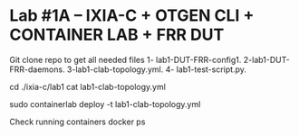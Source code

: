 
# Lab #1A – IXIA-C + OTGEN CLI + CONTAINER LAB + FRR DUT
Git clone repo to get all needed files
1- lab1-DUT-FRR-config1.
2-lab1-DUT-FRR-daemons.
3-lab1-clab-topology.yml.
4- lab1-test-script.py.


cd ./ixia-c/lab1
cat lab1-clab-topology.yml

sudo containerlab deploy -t lab1-clab-topology.yml

Check running containers
docker ps

